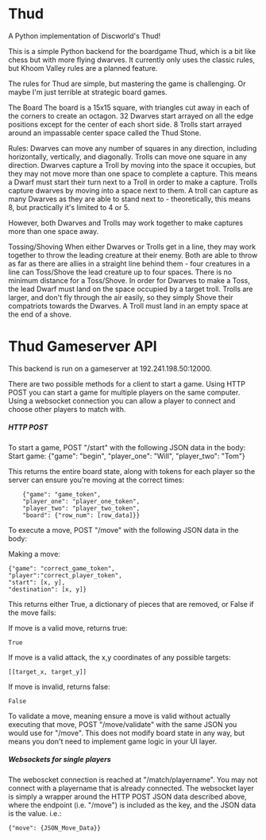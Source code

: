 # Thud
A Python implementation of Discworld's Thud!

This is a simple Python backend for the boardgame Thud, which is a bit like chess but with more flying dwarves. 
It currently only uses the classic rules, but Khoom Valley rules are a planned feature.

The rules for Thud are simple, but mastering the game is challenging.  Or maybe I'm just terrible at strategic board
games.

The Board
The board is a 15x15 square, with triangles cut away in each of the corners to create an octagon.  32 Dwarves start
arrayed on all the edge positions except for the center of each short side.  8 Trolls start arrayed around an
impassable center space called the Thud Stone.

Rules:
Dwarves can move any number of squares in any direction, including horizontally, vertically, and diagonally.
Trolls can move one square in any direction.
Dwarves capture a Troll by moving into the space it occupies, but they may not move more than one space to complete a
capture.  This means a Dwarf must start their turn next to a Troll in order to make a capture.
Trolls capture dwarves by moving into a space next to them.  A troll can capture as many Dwarves as they are able to
stand next to - theoretically, this means 8, but practically it's limited to 4 or 5.

However, both Dwarves and Trolls may work together to make captures more than one space away.

Tossing/Shoving
When either Dwarves or Trolls get in a line, they may work together to throw the leading creature at their enemy.  Both
are able to throw as far as there are allies in a straight line behind them - four creatures in a line can Toss/Shove
the lead creature up to four spaces.  There is no minimum distance for a Toss/Shove.  In order for Dwarves to make a
Toss, the lead Dwarf must land on the space occupied by a target troll.  Trolls are larger, and don't fly through the
air easily, so they simply Shove their compatriots towards the Dwarves.  A Troll must land in an empty space at the end
of a shove.

# Thud Gameserver API

This backend is run on a gameserver at 192.241.198.50:12000.

There are two possible methods for a client to start a game.  Using HTTP POST you can start a game for multiple players
on the same computer.  Using a websocket connection you can allow a player to connect and choose other players to match
with.

##### HTTP POST
To start a game, POST "/start" with the following JSON data in the body:
    Start game:
        {"game": "begin",
         "player_one": "Will",
         "player_two": "Tom"}

This returns the entire board state, along with tokens for each player so the server can 
ensure you're moving at the correct times:

        {"game": "game_token",
        "player_one": "player_one_token",
        "player_two": "player_two_token",
        "board": {"row_num": [row_data]}}

To execute a move, POST "/move" with the following JSON data in the body:

Making a move:

    {"game": "correct_game_token",
    "player":"correct_player_token",
    "start": [x, y],
    "destination": [x, y]}

This returns either True, a dictionary of pieces that are removed, 
or False if the move fails:
   
If move is a valid move, returns true:
    
    True
    
If move is a valid attack, the x,y coordinates of any possible targets:
    
    [[target_x, target_y]]
    
If move is invalid, returns false:
    
    False


To validate a move, meaning ensure a move is valid without actually executing that move, POST "/move/validate" with the 
same JSON you would use for "/move". This does not modify board state in any way, but means you don't need to implement
game logic in your UI layer.

        
##### Websockets for single players

The weboscket connection is reached at "/match/playername".  You may not connect with a playername that is already
connected.  The websocket layer is simply a wrapper around the HTTP POST JSON data described above, where the endpoint
(i.e. "/move") is included as the key, and the JSON data is the value. i.e.:
    
    {"move": {JSON_Move_Data}}